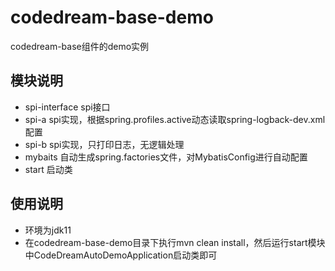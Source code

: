 # codedream-base-demo
codedream-base组件的demo实例

## 模块说明
* spi-interface spi接口
* spi-a spi实现，根据spring.profiles.active动态读取spring-logback-dev.xml配置
* spi-b spi实现，只打印日志，无逻辑处理
* mybaits 自动生成spring.factories文件，对MybatisConfig进行自动配置
* start 启动类

## 使用说明
* 环境为jdk11
* 在codedream-base-demo目录下执行mvn clean install，然后运行start模块中CodeDreamAutoDemoApplication启动类即可